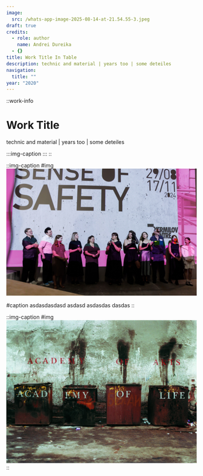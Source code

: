 ```yaml
---
image:
  src: /whats-app-image-2025-08-14-at-21.54.55-3.jpeg
draft: true
credits:
  - role: author
    name: Andrei Dureika
  - {}
title: Work Title In Table
description: technic and material | years too | some deteiles
navigation:
  title: ""
year: "2020"
---
```


::work-info
# Work Title

technic and material | years too | some deteiles

  :::img-caption
  :::
::

::img-caption
#img
![1-y4-a1552.jpg](/1-y4-a1552.jpg)

#caption
asdasdasdasd asdasd asdasdas dasdas
::

::img-caption
#img
![whats-app-image-2025-08-14-at-21.54.55.jpeg](/whats-app-image-2025-08-14-at-21.54.55.jpeg)
::
